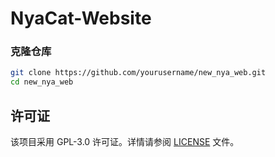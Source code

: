 # NyaCat-Website

### 克隆仓库
```bash
git clone https://github.com/yourusername/new_nya_web.git
cd new_nya_web
```

## 许可证
该项目采用 GPL-3.0 许可证。详情请参阅 [LICENSE](LICENSE) 文件。